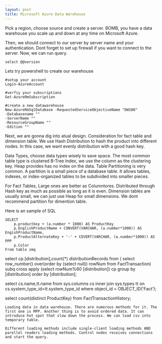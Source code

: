 ```yaml
---
layout: post
title: Microsoft Azure Data Warehouse
---
```

Pick a region, choose source and create a server. BOMB, you have a data warehouse you scale up and down at any time on Microsoft Azure.

Then, we should connect to our server by server name and your authentication. Dont forget to set up firewall if you want to connect to the server. Now, we can run query. 
~~~
select @@version
~~~
Lets try powershell to create our warehouse
~~~
#setup your account
Login-AzureAccount

#verfiy your subscriptions
Get-AzureRmSubscription

#create a new datawarehouse
New-AzureRmSqlDatabase -RequestedServiceObjectiveName "DW100"
-Databasename ""
-ServerName ""
-ResourceGroupName ""
-Edition ""
~~~
Next, we are gonna dig into atual design. Consideration for fact table and dimension table. We use Hash Distribution to hash the product into different nodes. 
 In this case, we want evenly distribution with a good hash key. 

Data Types, choose data types wisely to save space. The most common table type is clustered B-Tree Index, we use the column as the clustering key.  Heap provides has no index on the data. Table Partitioning is very common. A partition is a small piece of a database table. It allows tables, indexes, or index-organized tables to be subdivided into smaller pieces. 

For Fact Tables, Large ones are better as Columntores. Distributed through Hash key as much as possible as long as it is even. Dimension tables are usually small, we can just use Heap for small dimensions. We dont recommend partition for dimention table. 

Here is an sample of SQL 
~~~
SELECT 
    p.productkey + (a.number * 1000) AS ProductKey
    p.EnglishProductName + CONVERT(VARCHAR, (a.number*1000)) AS EngishProductName,
    p.ProductAlternateKey + '-' + COVERT(VARCHAR, (a.number*1000)) AS PPP
    p.Color
From table zmq
~~~ 
select cp.[distribution],count(*) distributionRecords from (
select row_number() over(order by (select null)) rowNum from FactTransaction) subq 
cross apply (select rowNum%60 [distribution]) cp
group by [distribution]
order by [distribution];

select cs.name,tt.name from sys.columns cs inner join sys.types tt
on cs.system_type_id=tt.system_type_id where object_id = OBJECT_ID('Fact');

select count(distinct ProductKey)
from FactTransactionHistory;
~~~
Loading data in data warehouse. There are numerous methods for it. The first one is MPP. Another thing is to avoid ordered data. It can introduce hot spot that slow down the process. We can load csv into temporary table.

Different loading methods include single-client loading methods AND parellel readers loading methods. Control nodes receives connections and start the query.
